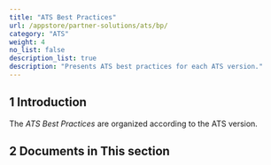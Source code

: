 ```yaml
---
title: "ATS Best Practices"
url: /appstore/partner-solutions/ats/bp/
category: "ATS"
weight: 4
no_list: false
description_list: true
description: "Presents ATS best practices for each ATS version."
---
```


## 1 Introduction

The *ATS Best Practices* are organized according to the ATS version.

## 2 Documents in This section
